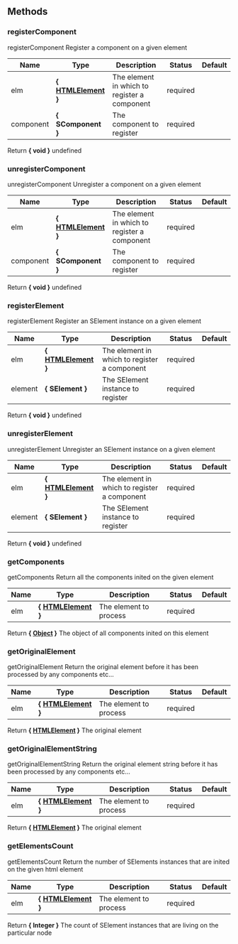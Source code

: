 




## Methods


### registerComponent

registerComponent
Register a component on a given element


Name  |  Type  |  Description  |  Status  |  Default
------------  |  ------------  |  ------------  |  ------------  |  ------------
elm  |  **{ <a class="link" href="https://developer.mozilla.org/fr/docs/Web/API/HTMLElement" target="_blank" title="HTMLElement">HTMLElement</a> }**  |  The element in which to register a component  |  required  |
component  |  **{ SComponent }**  |  The component to register  |  required  |

Return **{ void }** undefined

### unregisterComponent

unregisterComponent
Unregister a component on a given element


Name  |  Type  |  Description  |  Status  |  Default
------------  |  ------------  |  ------------  |  ------------  |  ------------
elm  |  **{ <a class="link" href="https://developer.mozilla.org/fr/docs/Web/API/HTMLElement" target="_blank" title="HTMLElement">HTMLElement</a> }**  |  The element in which to register a component  |  required  |
component  |  **{ SComponent }**  |  The component to register  |  required  |

Return **{ void }** undefined

### registerElement

registerElement
Register an SElement instance on a given element


Name  |  Type  |  Description  |  Status  |  Default
------------  |  ------------  |  ------------  |  ------------  |  ------------
elm  |  **{ <a class="link" href="https://developer.mozilla.org/fr/docs/Web/API/HTMLElement" target="_blank" title="HTMLElement">HTMLElement</a> }**  |  The element in which to register a component  |  required  |
element  |  **{ SElement }**  |  The SElement instance to register  |  required  |

Return **{ void }** undefined

### unregisterElement

unregisterElement
Unregister an SElement instance on a given element


Name  |  Type  |  Description  |  Status  |  Default
------------  |  ------------  |  ------------  |  ------------  |  ------------
elm  |  **{ <a class="link" href="https://developer.mozilla.org/fr/docs/Web/API/HTMLElement" target="_blank" title="HTMLElement">HTMLElement</a> }**  |  The element in which to register a component  |  required  |
element  |  **{ SElement }**  |  The SElement instance to register  |  required  |

Return **{ void }** undefined

### getComponents

getComponents
Return all the components inited on the given element


Name  |  Type  |  Description  |  Status  |  Default
------------  |  ------------  |  ------------  |  ------------  |  ------------
elm  |  **{ <a class="link" href="https://developer.mozilla.org/fr/docs/Web/API/HTMLElement" target="_blank" title="HTMLElement">HTMLElement</a> }**  |  The element to process  |  required  |

Return **{ <a class="link" href="https://developer.mozilla.org/fr/docs/Web/JavaScript/Reference/Objets_globaux/Object" target="_blank" title="Object">Object</a> }** The object of all components inited on this element

### getOriginalElement

getOriginalElement
Return the original element before it has been processed by any components etc...


Name  |  Type  |  Description  |  Status  |  Default
------------  |  ------------  |  ------------  |  ------------  |  ------------
elm  |  **{ <a class="link" href="https://developer.mozilla.org/fr/docs/Web/API/HTMLElement" target="_blank" title="HTMLElement">HTMLElement</a> }**  |  The element to process  |  required  |

Return **{ <a class="link" href="https://developer.mozilla.org/fr/docs/Web/API/HTMLElement" target="_blank" title="HTMLElement">HTMLElement</a> }** The original element

### getOriginalElementString

getOriginalElementString
Return the original element string before it has been processed by any components etc...


Name  |  Type  |  Description  |  Status  |  Default
------------  |  ------------  |  ------------  |  ------------  |  ------------
elm  |  **{ <a class="link" href="https://developer.mozilla.org/fr/docs/Web/API/HTMLElement" target="_blank" title="HTMLElement">HTMLElement</a> }**  |  The element to process  |  required  |

Return **{ <a class="link" href="https://developer.mozilla.org/fr/docs/Web/API/HTMLElement" target="_blank" title="HTMLElement">HTMLElement</a> }** The original element

### getElementsCount

getElementsCount
Return the number of SElements instances that are inited on the given html element


Name  |  Type  |  Description  |  Status  |  Default
------------  |  ------------  |  ------------  |  ------------  |  ------------
elm  |  **{ <a class="link" href="https://developer.mozilla.org/fr/docs/Web/API/HTMLElement" target="_blank" title="HTMLElement">HTMLElement</a> }**  |  The element to process  |  required  |

Return **{ Integer }** The count of SElement instances that are living on the particular node